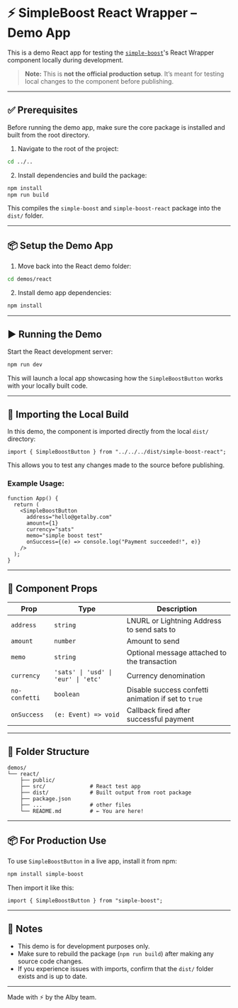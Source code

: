 # ⚡ SimpleBoost React Wrapper – Demo App

This is a demo React app for testing the [`simple-boost`](https://www.npmjs.com/package/simple-boost)'s React Wrapper component locally during development.

> **Note:** This is **not the official production setup**.
> It’s meant for testing local changes to the component before publishing.

---

## ✅ Prerequisites

Before running the demo app, make sure the core package is installed and built from the root directory.

1. Navigate to the root of the project:

```bash
cd ../..
```

2. Install dependencies and build the package:

```bash
npm install
npm run build
```

This compiles the `simple-boost` and `simple-boost-react` package into the `dist/` folder.

---

## 📦 Setup the Demo App

1. Move back into the React demo folder:

```bash
cd demos/react
```

2. Install demo app dependencies:

```bash
npm install
```

---

## ▶️ Running the Demo

Start the React development server:

```bash
npm run dev
```

This will launch a local app showcasing how the `SimpleBoostButton` works with your locally built code.

---

## 🧪 Importing the Local Build

In this demo, the component is imported directly from the local `dist/` directory:

```tsx
import { SimpleBoostButton } from "../../../dist/simple-boost-react";
```

This allows you to test any changes made to the source before publishing.

### Example Usage:

```tsx
function App() {
  return (
    <SimpleBoostButton
      address="hello@getalby.com"
      amount={1}
      currency="sats"
      memo="simple boost test"
      onSuccess={(e) => console.log("Payment succeeded!", e)}
    />
  );
}
```

---

## 🧩 Component Props

| Prop          | Type                                | Description                                         |
| ------------- | ----------------------------------- | --------------------------------------------------- |
| `address`     | `string`                            | LNURL or Lightning Address to send sats to          |
| `amount`      | `number`                            | Amount to send                                      |
| `memo`        | `string`                            | Optional message attached to the transaction        |
| `currency`    | `'sats' \| 'usd' \| 'eur' \| 'etc'` | Currency denomination                               |
| `no-confetti` | `boolean`                           | Disable success confetti animation if set to `true` |
| `onSuccess`   | `(e: Event) => void`                | Callback fired after successful payment             |

---

## 📁 Folder Structure

```
demos/
└── react/
    ├── public/
    ├── src/              # React test app
    ├── dist/             # Built output from root package
    ├── package.json
    ├── ...               # other files
    └── README.md         # ← You are here!
```

---

## 📦 For Production Use

To use `SimpleBoostButton` in a live app, install it from npm:

```bash
npm install simple-boost
```

Then import it like this:

```tsx
import { SimpleBoostButton } from "simple-boost";
```

---

## 🧠 Notes

* This demo is for development purposes only.
* Make sure to rebuild the package (`npm run build`) after making any source code changes.
* If you experience issues with imports, confirm that the `dist/` folder exists and is up to date.

---

Made with ⚡ by the Alby team.


